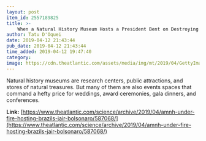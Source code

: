 ```yaml
---
layout: post
item_id: 2557189825
title: >-
    When a Natural History Museum Hosts a President Bent on Destroying Nature
author: Tatu D'Oquei
date: 2019-04-12 21:43:44
pub_date: 2019-04-12 21:43:44
time_added: 2019-04-12 19:47:40
category: 
image: https://cdn.theatlantic.com/assets/media/img/mt/2019/04/GettyImages_894475966/facebook.jpg?1555095364
---
```


Natural history museums are research centers, public attractions, and stores of natural treasures. But many of them are also events spaces that command a hefty price for weddings, award ceremonies, gala dinners, and conferences.

**Link:** [https://www.theatlantic.com/science/archive/2019/04/amnh-under-fire-hosting-brazils-jair-bolsonaro/587068/](https://www.theatlantic.com/science/archive/2019/04/amnh-under-fire-hosting-brazils-jair-bolsonaro/587068/)

